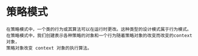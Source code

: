 # 策略模式

    在策略模式中，一个类的行为或其算法可以在运行时更改。这种类型的设计模式属于行为模式。
    在策略模式中，我们创建表示各种策略的对象和一个行为随着策略对象的改变而改变的context对象，
    策略对象改变 context 对象的执行算法。


